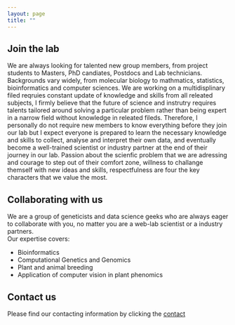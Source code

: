 ```yaml
---
layout: page
title: ""
---
```


## Join the lab
We are always looking for talented new group members, from project students to Masters, PhD candiates, Postdocs and Lab technicians. Backgrounds vary widely, from molecular biology to mathmatics, statistics, bioinformatics and computer sciences. We are working on a multidisplinary filed reqruies constant update of knowledge and skills from all releated subjects, I firmly believe that the future of science and instrutry requires talents tailored around solving a particular problem rather than being expert in a narrow field without knowledge in releated fileds. Therefore, I personally do not require new members to know everything before they join our lab but I expect everyone is prepared to learn the necessary knowledge and skills to collect, analyse and interpret their own data, and eventually become a well-trained scientist or industry partner at the end of their journey in our lab. Passion about the scienfic problem that we are adressing and courage to step out of their comfort zone, willness to challange themself with new ideas and skills, respectfulness are four the key characters that we value the most. 

## Collaborating with us

We are a group of geneticists and data science geeks who are always eager to collaborate with you, no matter you are a web-lab scientist or a industry partners.\
Our expertise covers:
* Bioinformatics
* Computational Genetics and Genomics
* Plant and animal breeding
* Application of computer vision in plant phenomics

## Contact us 
Please find our contacting information by clicking the [contact](https://yanjunzan.github.io/Contact/)

